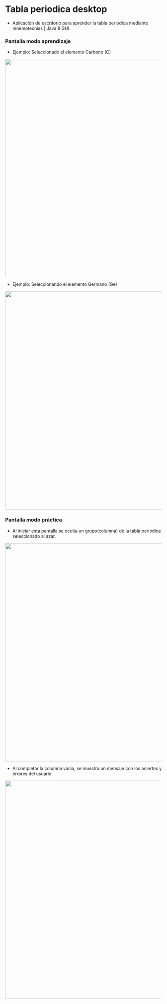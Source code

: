 # Tabla periodica desktop
<ul>
  <li>Aplicación de escritorio para aprender la tabla periódica mediante mnemotecnias | Java 8 GUI.</li>
</ul>

### Pantalla modo aprendizaje
<ul>
  <li>Ejemplo: Seleccionado el elemento Carbono (C)</li>
</ul>
<img src="https://i.postimg.cc/nV0WYF1g/modo-aprendizaje.jpg" width="700"/>
<ul>
  <li>Ejemplo: Seleccionando el elemento Germano (Ge)</li>
</ul>
<img src="https://i.postimg.cc/tJ5dmLgh/aprende2.jpg" width="700"/>
                                                                     
### Pantalla modo práctica
<ul>
  <li>Al iniciar esta pantalla se  oculta un grupo(columna) de la tabla periódica seleccionado al azar.</li>
</ul>
<img src="https://i.postimg.cc/X7gwmLJz/modo-practica.jpg" width="700"/>
<ul>
  <li>Al completar la columna vacia, se muestra un mensaje con los aciertos y errores del usuario.</li>
</ul>
<img src="https://i.postimg.cc/FspGPJf2/resultado.jpg" width="700"/>
